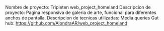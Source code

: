 Nombre de proyecto: Tripleten web_project_homeland
Descripcion de proyecto: 
Pagina responsiva de galeria de arte, funcional para diferentes anchos de pantalla.
Descripcion de tecnicas utilizadas: Media queries
Gut hub: https://github.com/AlondraAR/web_project_homeland